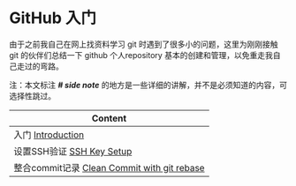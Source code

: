 # GitHub 入门

由于之前我自己在网上找资料学习 git 时遇到了很多小的问题，这里为刚刚接触 git 的伙伴们总结一下 github 个人repository 基本的创建和管理，以免重走我自己走过的弯路。



注：本文标注 ***# side note*** 的地方是一些详细的讲解，并不是必须知道的内容，可选择性跳过。



| Content                                  |
| ---------------------------------------- |
| 入门 [Introduction](https://github.com/Halooo/git_guide/blob/master/Introduction.md) |
| 设置SSH验证 [SSH Key Setup](https://github.com/Halooo/git_guide/blob/master/SSH%20key.md) |
| 整合commit记录 [Clean Commit with git rebase](https://github.com/Halooo/git_guide/blob/master/Clean%20Commit.md) |

